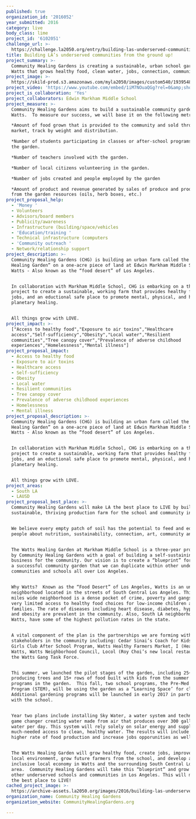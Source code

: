 ```yaml
---
published: true
organization_id: '2016052'
year_submitted: 2016
category: live
body_class: lime
project_id: '6102051'
challenge_url: >-
  https://challenge.la2050.org/entry/building-las-underserved-communities-from-the-ground-up!
title: Building LA’s underserved communities from the ground up!
project_summary: >-
  Community Healing Gardens is creating a sustainable, urban school garden in
  Watts that grows healthy food, clean water, jobs, connection, community & love
project_image: >-
  https://skild-prod.s3.amazonaws.com/myla2050/images/custom540/1939548316741-team90.jpg
project_video: 'https://www.youtube.com/embed/1iM7NOuaQGg?rel=0&amp;showinfo=0'
project_is_collaboration: 'Yes'
project_collaborators: Edwin Markham Middle School
project_measure: >-
  Community Healing Gardens aims to build a sustainable community garden in
  Watts.  To measure our success, we will base it on the following metrics:

  *Amount of food grown that is provided to the community and sold through the
  market, track by weight and distribution.

  *Number of students participating in classes or after-school programs held in
  the garden.

  *Number of teachers involved with the garden.

  *Number of local citizens volunteering in the garden.

  *Number of jobs created and people employed by the garden

  *Amount of product and revenue generated by sales of produce and products made
  from the garden resources (oils, herb boxes, etc.)
project_proposal_help:
  - 'Money '
  - Volunteers
  - Advisors/board members
  - Publicity/awareness
  - Infrastructure (building/space/vehicles
  - 'Education/training '
  - Technical infrastructure (computers
  - 'Community outreach '
  - Network/relationship support
project_description: >-
  Community Healing Gardens (CHG) is building an urban farm called the “Watts
  Healing Garden” on a one-acre piece of land at Edwin Markham Middle School in
  Watts - Also known as the “food desert” of Los Angeles.


  In collaboration with Markham Middle School, CHG is embarking on a three-year
  project to create a sustainable, working farm that provides healthy food,
  jobs, and an eductional safe place to promote mental, physical, and human and
  planetary healing.


  All things grow with LOVE.
project_impact: >-
  ["Access to healthy food","Exposure to air toxins","Healthcare
  access","Self-sufficiency","Obesity","Local water","Resilient
  communities","Tree canopy cover","Prevalence of adverse childhood
  experiences","Homelessness","Mental illness"]
project_proposal_impact:
  - Access to healthy food
  - Exposure to air toxins
  - Healthcare access
  - Self-sufficiency
  - Obesity
  - Local water
  - Resilient communities
  - Tree canopy cover
  - Prevalence of adverse childhood experiences
  - Homelessness
  - Mental illness
project_proposal_description: >-
  Community Healing Gardens (CHG) is building an urban farm called the “Watts
  Healing Garden” on a one-acre piece of land at Edwin Markham Middle School in
  Watts - Also known as the “food desert” of Los Angeles.


  In collaboration with Markham Middle School, CHG is embarking on a three-year
  project to create a sustainable, working farm that provides healthy food,
  jobs, and an eductional safe place to promote mental, physical, and human and
  planetary healing.


  All things grow with LOVE.
project_areas:
  - South LA
  - LAUSD
project_proposal_best_place: >-
  Community Healing Gardens will make LA the best place to LIVE by building a
  sustainable, thriving production farm for the school and community in Watts. 


  We believe every empty patch of soil has the potential to feed and educate
  people about nutrition, sustainability, connection, art, community and love.


  The Watts Healing Garden at Markham Middle School is a three-year project plan
  by Community Healing Gardens with a goal of building a self-sustaining
  business for the community. Our vision is to create a “blueprint” for building
  a successful community garden that we can duplicate within other underserved
  communities and schools all over Los Angeles.  


  Why Watts?  Known as the “Food Desert” of Los Angeles, Watts is an underserved
  neighborhood located in the streets of South Central Los Angeles. This 2.12
  miles wide neighborhood is a dense pocket of crime, poverty and gangs with
  very limited access to healthy food choices for low-income children and their
  families. The rate of diseases including heart disease, diabetes, hypertension
  and obesity are prevalent in the community. Also, South LA neighborhoods like
  Watts, have some of the highest pollution rates in the state. 


  A vital component of the plan is the partnerships we are forming with key
  stakeholders in the community including: Cedar Sinai’s Coach for Kids, Boy’s &
  Girls Club After School Program, Watts Healthy Farmers Market, I (Heart)
  Watts, Watts Neighborhood Council, Locol (Roy Choi’s new local restaurant) and
  the Watts Gang Task Force.


  Thi summer, we launched the pilot stages of the garden, including 25+ food
  producing trees and 15+ rows of food built with kids from the summer school
  programs in the garden.  This fall, two school programs, the Pre-Med and MESA
  Program (STEM), will be using the garden as a “Learning Space’ for classrooms.
  Additional gardening programs will be launched in early 2017 in partnership
  with the school.


  Year two plans include installing Sky Water, a water system and technology
  game changer creating water made from air that produces over 300 gallons of
  water per day. This system will rely solely on solar energy and supply the
  much-needed access to clean, healthy water. The results will include a much
  higher rate of food production and increase jobs opporunities as well.


  The Watts Healing Garden will grow healthy food, create jobs, improve the
  local environment, grow future farmers from the school, and develop a more
  inclusive local economy in Watts and the surrounding South Central Los Angeles
  area.  Community Healing Gardens will take this “blueprint” and grow it in
  other underserved schools and communities in Los Angeles. This will make LA
  the best place to LIVE!
cached_project_image: >-
  https://archive-assets.la2050.org/images/2016/building-las-underserved-communities-from-the-ground-up/skild-prod.s3.amazonaws.com/myla2050/images/custom540/1939548316741-team90.jpg
organization_name: Community Healing Gardens
organization_website: CommunityHealingGardens.org

---
```

